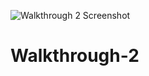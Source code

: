 ![Walkthrough 2 Screenshot](https://user-images.githubusercontent.com/71354370/131911441-c1807b7b-d811-466a-9cbb-ad95960c0538.png)
# Walkthrough-2


